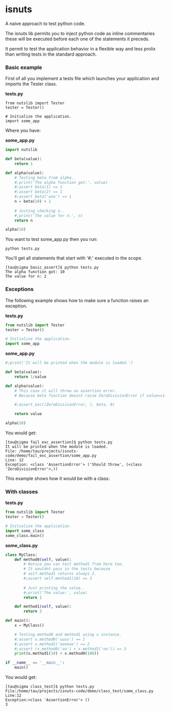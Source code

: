 # isnuts

A naive approach to test python code.

The isnuts lib permits you to inject python code as inline commentaries these
will be executed before each one of the statements it preceds.

It permit to test the application behavior in a flexible way and less prolix
than writing tests in the standard approach.

### Basic example

First of all you implement a tests file which launches your application and imports
the Tester class.

**tests.py**

~~~
from nutslib import Tester
tester = Tester()

# Initialize the application.
import some_app

~~~


Where you have:

**some_app.py**

~~~python
import nutslib

def beta(value):
    return 1

def alpha(value):
    # Testing beta from alpha..
    #;print('The alpha function got:', value)
    #;assert beta(1) == 1
    #;assert beta(2) == 1
    #;assert beta('ooo') == 1
    n = beta(10) + 1
    
    # Justing checking n..
    #;print('The value for n:', n)
    return n

alpha(10)


~~~

You want to test some_app.py then you run:

~~~
python tests.py
~~~

You'll get all statements that start with '#;' executed in the scope.

~~~
[tau@sigma basic_assert]$ python tests.py 
The alpha function got: 10
The value for n: 2

~~~

### Exceptions

The following example shows how to make sure a function
raises an exception.

**tests.py**

~~~python
from nutslib import Tester
tester = Tester()

# Initialize the application.
import some_app
~~~

**some_app.py**

~~~python
#;print('It will be printed when the module is loaded.')

def beta(value):
    return 1/value

def alpha(value):
    # This case it will throw an assertion error.
    # Because beta function doesnt raise ZeroDivisionError if value==1.

    #;assert_exc((ZeroDivisionError, ), beta, 0)

    return value 

alpha(10)

~~~

You would get:


~~~
[tau@sigma fail_exc_assertion]$ python tests.py 
It will be printed when the module is loaded.
File: /home/tau/projects/isnuts-code/demo/fail_exc_assertion/some_app.py
Line: 12
Exception: <class 'AssertionError'> ('Should throw', (<class 'ZeroDivisionError'>,))

~~~


This example shows how it would be with a class:

### With classes

**tests.py**

~~~python
from nutslib import Tester
tester = Tester()

# Initialize the application.
import some_class
some_class.main()
~~~

**some_class.py**

~~~python
class MyClass:
    def method0(self, value):
        # Notice you can test method1 from here too.
        # It wouldnt pass in the tests because
        # self.method1 returns always 2.
        #;assert self.method1(10) == 3
        
        # Just printing the value..
        #;print('The value:', value)
        return 1

    def method1(self, value):
        return 2

def main():
    x = MyClass()

    # Testing method0 and method1 using x instance.
    #;assert x.method0('uuuu') == 1
    #;assert x.method1('oooooo') == 2
    #;assert (x.method0('oo') + x.method1('oo')) == 3
    print(x.method1(10) + x.method0(100))

if __name__ == '__main__':
    main()

~~~

You would get:

~~~
[tau@sigma class_test]$ python tests.py 
File:/home/tau/projects/isnuts-code/demo/class_test/some_class.py
Line:12
Exception:<class 'AssertionError'> ()
3

~~~



